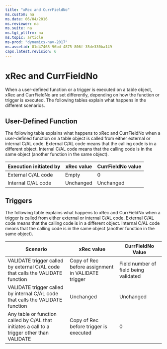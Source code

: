 ```yaml
---
title: "xRec and CurrFieldNo"
ms.custom: na
ms.date: 06/04/2016
ms.reviewer: na
ms.suite: na
ms.tgt_pltfrm: na
ms.topic: article
ms-prod: "dynamics-nav-2017"
ms.assetid: 81d47468-96bd-4875-806f-35de330ba149
caps.latest.revision: 6
---
```

# xRec and CurrFieldNo
When a user-defined function or a trigger is executed on a table object, xRec and CurrFieldNo are set differently, depending on how the function or trigger is executed. The following tables explain what happens in the different scenarios.  
  
## User-Defined Function  
 The following table explains what happens to xRec and CurrFieldNo when a user-defined function on a table object is called from either external or internal C/AL code. External C/AL code means that the calling code is in a different object. Internal C/AL code means that the calling code is in the same object \(another function in the same object\).  
  
|Execution initiated by|xRec value|CurrFieldNo value|  
|----------------------------|----------------|-----------------------|  
|External C/AL code|Empty|0|  
|Internal C/AL code|Unchanged|Unchanged|  
  
## Triggers  
 The following table explains what happens to xRec and CurrFieldNo when a trigger is called from either external or internal C/AL code. External C/AL code means that the calling code is in a different object. Internal C/AL code means that the calling code is in the same object \(another function in the same object\).  
  
|Scenario|xRec value|CurrFieldNo Value|  
|--------------|----------------|-----------------------|  
|VALIDATE trigger called by external C/AL code that calls the VALIDATE function|Copy of Rec before assignment in VALIDATE trigger|Field number of field being validated|  
|VALIDATE trigger called by internal C/AL code that calls the VALIDATE function|Unchanged|Unchanged|  
|Any table or function called by C/AL that initiates a call to a trigger other than VALIDATE|Copy of Rec before trigger is executed|0|
